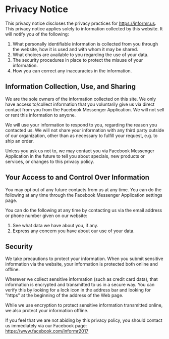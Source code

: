 # Privacy Notice

This privacy notice discloses the privacy practices for https://informr.us. This privacy notice applies solely to information collected by this website. It will notify you of the following:

1. What personally identifiable information is collected from you through the website, how it is used and with whom it may be shared.
2. What choices are available to you regarding the use of your data.
3. The security procedures in place to protect the misuse of your information.
4. How you can correct any inaccuracies in the information.

## Information Collection, Use, and Sharing 

We are the sole owners of the information collected on this site. We only have access to/collect information that you voluntarily give us via direct contact from you from the Facebook Messenger Application. We will not sell or rent this information to anyone.

We will use your information to respond to you, regarding the reason you contacted us. We will not share your information with any third party outside of our organization, other than as necessary to fulfill your request, e.g. to ship an order.

Unless you ask us not to, we may contact you via Facebook Messenger Application in the future to tell you about specials, new products or services, or changes to this privacy policy.

## Your Access to and Control Over Information 

You may opt out of any future contacts from us at any time. You can do the following at any time through the Facebook Messenger Application settings page.

You can do the following at any time by contacting us via the email address or phone number given on our website:

1. See what data we have about you, if any.
4. Express any concern you have about our use of your data.

## Security 
We take precautions to protect your information. When you submit sensitive information via the website, your information is protected both online and offline.

Wherever we collect sensitive information (such as credit card data), that information is encrypted and transmitted to us in a secure way. You can verify this by looking for a lock icon in the address bar and looking for "https" at the beginning of the address of the Web page.

While we use encryption to protect sensitive information transmitted online, we also protect your information offline. 

If you feel that we are not abiding by this privacy policy, you should contact us immediately via our Facebook page: https://www.facebook.com/informr2017
